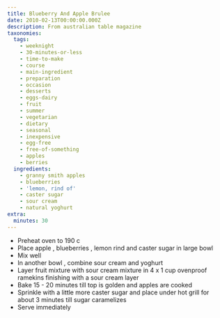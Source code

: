 ```yaml
---
title: Blueberry And Apple Brulee
date: 2010-02-13T00:00:00.000Z
description: From australian table magazine
taxonomies:
  tags:
    - weeknight
    - 30-minutes-or-less
    - time-to-make
    - course
    - main-ingredient
    - preparation
    - occasion
    - desserts
    - eggs-dairy
    - fruit
    - summer
    - vegetarian
    - dietary
    - seasonal
    - inexpensive
    - egg-free
    - free-of-something
    - apples
    - berries
  ingredients:
    - granny smith apples
    - blueberries
    - 'lemon, rind of'
    - caster sugar
    - sour cream
    - natural yoghurt
extra:
  minutes: 30
---
```

 - Preheat oven to 190 c
 - Place apple , blueberries , lemon rind and caster sugar in large bowl
 - Mix well
 - In another bowl , combine sour cream and yoghurt
 - Layer fruit mixture with sour cream mixture in 4 x 1 cup ovenproof ramekins finishing with a sour cream layer
 - Bake 15 - 20 minutes till top is golden and apples are cooked
 - Sprinkle with a little more caster sugar and place under hot grill for about 3 minutes till sugar caramelizes
 - Serve immediately
